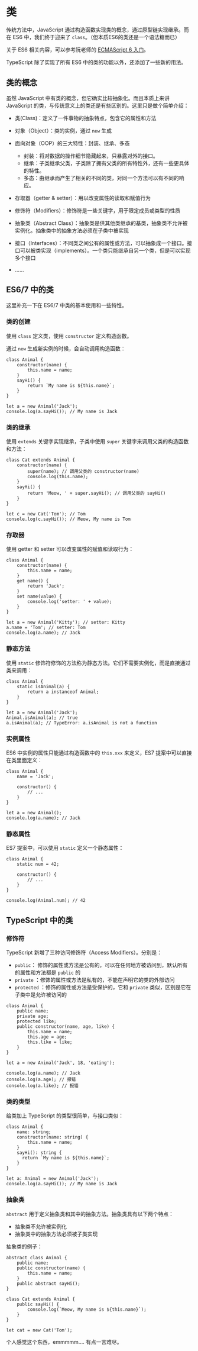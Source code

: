 # 类

传统方法中，JavaScript 通过构造函数实现类的概念，通过原型链实现继承。而在 ES6 中，我们终于迎来了 `class`。（但本质ES6的类还是一个语法糖而已）

关于 ES6 相关内容，可以参考阮老师的 [ECMAScript 6 入门](http://es6.ruanyifeng.com/)。

TypeScript 除了实现了所有 ES6 中的类的功能以外，还添加了一些新的用法。

## 类的概念

虽然 JavaScript 中有类的概念，但它确实比较抽象化。而且本质上来讲  JavaScript 的类，与传统意义上的类还是有些区别的。这里只是做个简单介绍：

- 类(Class)：定义了一件事物的抽象特点，包含它的属性和方法

- 对象（Object）：类的实例，通过 `new` 生成
- 面向对象（OOP）的三大特性：封装、继承、多态
  - 封装：将对数据的操作细节隐藏起来，只暴露对外的接口。
  - 继承：子类继承父类，子类除了拥有父类的所有特性外，还有一些更具体的特性。
  - 多态：由继承而产生了相关的不同的类，对同一个方法可以有不同的响应。
- 存取器（getter & setter）：用以改变属性的读取和赋值行为
- 修饰符（Modifiers）：修饰符是一些关键字，用于限定成员或类型的性质
- 抽象类（Abstract Class）：抽象类是供其他类继承的基类，抽象类不允许被实例化。抽象类中的抽象方法必须在子类中被实现
- 接口（Interfaces）：不同类之间公有的属性或方法，可以抽象成一个接口。接口可以被类实现（implements）。一个类只能继承自另一个类，但是可以实现多个接口
- ......

## ES6/7 中的类

这里补充一下在 ES6/7 中类的基本使用和一些特性。

### 类的创建

使用 `class` 定义类，使用 `constructor` 定义构造函数。

通过 `new` 生成新实例的时候，会自动调用构造函数：

```tsx
class Animal {
    constructor(name) {
        this.name = name;
    }
    sayHi() {
        return `My name is ${this.name}`;
    }
}

let a = new Animal('Jack');
console.log(a.sayHi()); // My name is Jack
```

### 类的继承

使用 `extends` 关键字实现继承，子类中使用 `super` 关键字来调用父类的构造函数和方法：

```tsx
class Cat extends Animal {
    constructor(name) {
        super(name); // 调用父类的 constructor(name)
        console.log(this.name);
    }
    sayHi() {
        return 'Meow, ' + super.sayHi(); // 调用父类的 sayHi()
    }
}

let c = new Cat('Tom'); // Tom
console.log(c.sayHi()); // Meow, My name is Tom
```

### 存取器

使用 getter 和 setter 可以改变属性的赋值和读取行为：

```tsx
class Animal {
    constructor(name) {
        this.name = name;
    }
    get name() {
        return 'Jack';
    }
    set name(value) {
        console.log('setter: ' + value);
    }
}

let a = new Animal('Kitty'); // setter: Kitty
a.name = 'Tom'; // setter: Tom
console.log(a.name); // Jack
```

### 静态方法

使用 `static` 修饰符修饰的方法称为静态方法。它们不需要实例化，而是直接通过类来调用：

```tsx
class Animal {
    static isAnimal(a) {
        return a instanceof Animal;
    }
}

let a = new Animal('Jack');
Animal.isAnimal(a); // true
a.isAnimal(a); // TypeError: a.isAnimal is not a function
```

### 实例属性

ES6 中实例的属性只能通过构造函数中的 `this.xxx` 来定义，ES7 提案中可以直接在类里面定义：

```tsx
class Animal {
    name = 'Jack';

    constructor() {
        // ...
    }
}

let a = new Animal();
console.log(a.name); // Jack
```

### 静态属性

ES7 提案中，可以使用 `static` 定义一个静态属性：

```tsx
class Animal {
    static num = 42;

    constructor() {
        // ...
    }
}

console.log(Animal.num); // 42
```

## TypeScript  中的类

### 修饰符

TypeScript 新增了三种访问修饰符（Access Modifiers）。分别是：

- `public`： 修饰的属性或方法是公有的，可以在任何地方被访问到，默认所有的属性和方法都是 `public` 的
- `private` ：修饰的属性或方法是私有的，不能在声明它的类的外部访问
- `protected` ：修饰的属性或方法是受保护的，它和 `private` 类似，区别是它在子类中是允许被访问的

```tsx
class Animal {
    public name;
    private age;
    protected like;
    public constructor(name, age, like) {
        this.name = name;
        this.age = age;
        this.like = like;
    }
}

let a = new Animal('Jack', 18, 'eating');

console.log(a.name); // Jack
console.log(a.age); // 报错
console.log(a.like); // 报错
```

### 类的类型

给类加上 TypeScript 的类型很简单，与接口类似：

```tsx
class Animal {
    name: string;
    constructor(name: string) {
        this.name = name;
    }
    sayHi(): string {
      return `My name is ${this.name}`;
    }
}

let a: Animal = new Animal('Jack');
console.log(a.sayHi()); // My name is Jack
```

### 抽象类

`abstract` 用于定义抽象类和其中的抽象方法。抽象类具有以下两个特点：

- 抽象类不允许被实例化
- 抽象类中的抽象方法必须被子类实现

抽象类的例子：

```tsx
abstract class Animal {
    public name;
    public constructor(name) {
        this.name = name;
    }
    public abstract sayHi();
}

class Cat extends Animal {
    public sayHi() {
        console.log(`Meow, My name is ${this.name}`);
    }
}

let cat = new Cat('Tom');
```

个人感觉这个东西，emmmmm.... 有点一言难尽。
